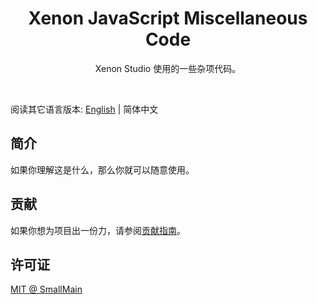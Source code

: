 <!-- 名字 -->
<h1 align="center">Xenon JavaScript Miscellaneous Code</h1>
<!-- 描述 -->
<p align="center">Xenon Studio 使用的一些杂项代码。</p>
<br/>

阅读其它语言版本: [English](./README.md) | 简体中文

## 简介

如果你理解这是什么，那么你就可以随意使用。

## 贡献

如果你想为项目出一份力，请参阅[贡献指南](./CONTRIBUTING_zh-CN.md)。

## 许可证

[MIT @ SmallMain](../LICENSE)
